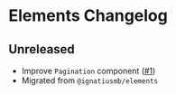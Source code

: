# Elements Changelog

## Unreleased

- Improve `Pagination` component ([#1](https://github.com/ignatiusmb/svelement/pull/1))
- Migrated from `@ignatiusmb/elements`
